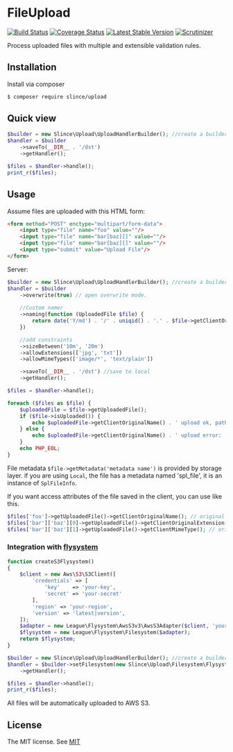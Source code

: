 # FileUpload

[![Build Status](https://img.shields.io/travis/com/slince/upload/master.svg?style=flat-square)](https://app.travis-ci.com/github/slince/upload)
[![Coverage Status](https://img.shields.io/codecov/c/github/slince/upload.svg?style=flat-square)](https://codecov.io/github/slince/upload)
[![Latest Stable Version](https://img.shields.io/packagist/v/slince/upload.svg?style=flat-square&label=stable)](https://packagist.org/packages/slince/upload)
[![Scrutinizer](https://img.shields.io/scrutinizer/g/slince/upload.svg?style=flat-square)](https://scrutinizer-ci.com/g/slince/upload/?branch=master)

Process uploaded files with multiple and extensible validation rules.

## Installation

Install via composer

```bash
$ composer require slince/upload
```

## Quick view

```php
$builder = new Slince\Upload\UploadHandlerBuilder(); //create a builder.
$handler = $builder
    ->saveTo(__DIR__ . '/dst')
    ->getHandler();

$files = $handler->handle();
print_r($files);
```

## Usage

Assume files are uploaded with this HTML form:

```html
<form method="POST" enctype="multipart/form-data">
    <input type="file" name="foo" value=""/>
    <input type="file" name="bar[baz][]" value=""/>
    <input type="file" name="bar[baz][]" value=""/>
    <input type="submit" value="Upload File"/>
</form>
```

Server:
```php
$builder = new Slince\Upload\UploadHandlerBuilder(); //create a builder.
$handler = $builder
    ->overwrite(true) // open overwrite mode. 
    
    //Custom namer
    ->naming(function (UploadedFile $file) {
        return date('Y/md') . '/' . uniqid() . '.' . $file->getClientOriginalExtension();
    })

    //add constraints
    ->sizeBetween('10m', '20m')
    ->allowExtensions(['jpg', 'txt'])
    ->allowMimeTypes(['image/*', 'text/plain'])

    ->saveTo(__DIR__ . '/dst') //save to local
    ->getHandler();

$files = $handler->handle();

foreach ($files as $file) {
    $uploadedFile = $file->getUploadedFile();
    if ($file->isUploaded()) {
        echo $uploadedFile->getClientOriginalName() . ' upload ok, path:' . $file->getMetadata('spl_file')->getPathname();
    } else {
        echo $uploadedFile->getClientOriginalName() . ' upload error: ' . $file->getException()->getMessage();
    }
    echo PHP_EOL;
}
```
File metadata `$file->getMetadata('metadata name')` is provided by storage layer. 
if you are using `Local`, the file has a metadata named 'spl_file', it is an instance of `SplFileInfo`. 

If you want access attributes of the file saved in the client, you can use like this.
```php
$files['foo']->getUploadedFile()->getClientOriginalName(); // original name
$files['bar']['baz'][0]->getUploadedFile()->getClientOriginalExtension(); // original  extension
$files['bar']['baz'][1]->getUploadedFile()->getClientMimeType(); // original  mime type
```

### Integration with [flysystem](https://github.com/thephpleague/flysystem)

```php
function createS3Flysystem()
{
    $client = new Aws\S3\S3Client([
        'credentials' => [
            'key'    => 'your-key',
            'secret' => 'your-secret'
        ],
        'region' => 'your-region',
        'version' => 'latest|version',
    ]);
    $adapter = new League\Flysystem\AwsS3v3\AwsS3Adapter($client, 'your-bucket-name');
    $flysystem = new League\Flysystem\Filesystem($adapter);
    return $flysystem;
}

$builder = new Slince\Upload\UploadHandlerBuilder(); //create a builder.
$handler = $builder->setFilesystem(new Slince\Upload\Filesystem\Flysystem(createS3Flysystem()))
    ->getHandler();

$files = $handler->handle();
print_r($files);
```
All files will be automatically uploaded to AWS S3.

## License
 
The MIT license. See [MIT](https://opensource.org/licenses/MIT)
